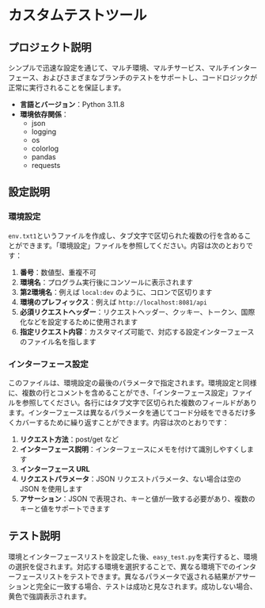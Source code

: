 # カスタムテストツール

## プロジェクト説明

シンプルで迅速な設定を通じて、マルチ環境、マルチサービス、マルチインターフェース、およびさまざまなブランチのテストをサポートし、コードロジックが正常に実行されることを保証します。

- **言語とバージョン**：Python 3.11.8
- **環境依存関係**：
  - json
  - logging
  - os
  - colorlog
  - pandas
  - requests

## 設定説明

### 環境設定

`env.txt1`というファイルを作成し、タブ文字で区切られた複数の行を含めることができます。「環境設定」ファイルを参照してください。内容は次のとおりです：

1. **番号**：数値型、重複不可
2. **環境名**：プログラム実行後にコンソールに表示されます
3. **第2環境名**：例えば `local:dev` のように、コロンで区切ります
4. **環境のプレフィックス**：例えば `http://localhost:8081/api`
5. **必須リクエストヘッダー**：リクエストヘッダー、クッキー、トークン、国際化などを設定するために使用されます
6. **指定リクエスト内容**：カスタマイズ可能で、対応する設定インターフェースのファイル名を指します

### インターフェース設定

このファイルは、環境設定の最後のパラメータで指定されます。環境設定と同様に、複数の行とコメントを含めることができ、「インターフェース設定」ファイルを参照してください。各行にはタブ文字で区切られた複数のフィールドがあります。インターフェースは異なるパラメータを通じてコード分岐をできるだけ多くカバーするために繰り返すことができます。内容は次のとおりです：

1. **リクエスト方法**：post/get など
2. **インターフェース説明**：インターフェースにメモを付けて識別しやすくします
3. **インターフェース URL**
4. **リクエストパラメータ**：JSON リクエストパラメータ、ない場合は空の JSON を使用します
5. **アサーション**：JSON で表現され、キーと値が一致する必要があり、複数のキーと値をサポートできます

## テスト説明

環境とインターフェースリストを設定した後、`easy_test.py`を実行すると、環境の選択を促されます。対応する環境を選択することで、異なる環境下でのインターフェースリストをテストできます。異なるパラメータで返される結果がアサーションと完全に一致する場合、テストは成功と見なされます。成功しない場合、黄色で強調表示されます。
